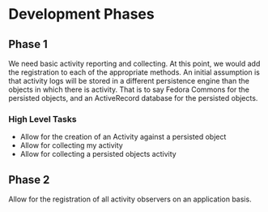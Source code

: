 # Development Phases

## Phase 1

We need basic activity reporting and collecting. At this point, we would add the registration to each of the appropriate methods.
An initial assumption is that activity logs will be stored in a different persistence engine than the objects in which there is activity.
That is to say Fedora Commons for the persisted objects, and an ActiveRecord database for the persisted objects.

### High Level Tasks

* Allow for the creation of an Activity against a persisted object
* Allow for collecting my activity
* Allow for collecting a persisted objects activity

## Phase 2

Allow for the registration of all activity observers on an application basis.